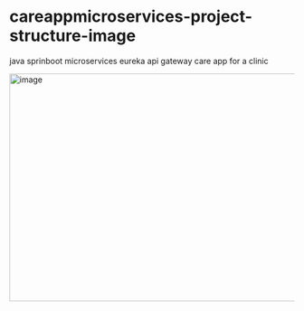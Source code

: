 # careappmicroservices-project-structure-image
java sprinboot microservices eureka api gateway care app for a clinic

<img width="667" height="403" alt="image" src="https://github.com/user-attachments/assets/f837b1d1-822b-48e7-a39b-f68e27e6e713" />
